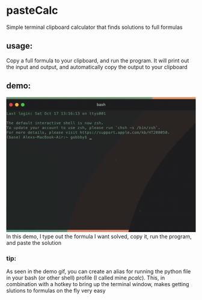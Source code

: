 # pasteCalc
Simple terminal clipboard calculator that finds solutions to full formulas

## usage:
Copy a full formula to your clipboard, and run the program. It will print out the input and output, and automatically copy the output to your clipboard

## demo:
![](demo.gif)
<br />In this demo, I type out the formula I want solved, copy it, run the program, and paste the solution

### tip:
As seen in the demo gif, you can create an alias for running the python file in your bash (or other shell) profile (I called mine <i>pcalc</i>). This, in combination with a hotkey to bring up the terminal window, makes getting slutions to formulas on the fly very easy
